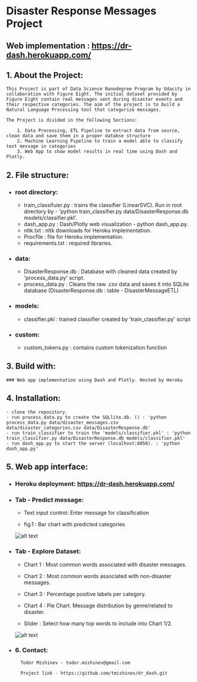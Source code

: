 # Disaster Response Messages Project

## Web implementation : https://dr-dash.herokuapp.com/


## 1. About the Project:

    This Project is part of Data Science Nanodegree Program by Udacity in collaboration with Figure Eight. The initial dataset provided by Figure Eight contain real messages sent during disaster events and their respective categories. The aim of the project is to build a Natural Language Processing tool that categorize messages.

    The Project is divided in the following Sections:

        1. Data Processing, ETL Pipeline to extract data from source, clean data and save them in a proper databse structure
        2. Machine Learning Pipeline to train a model able to classify text message in categories
        3. Web App to show model results in real time using Dash and Plotly.

## 2. File structure:
- ### **root directory**:
    - train_classifuier.py : trains the classifier (LinearSVC). Run in root directory by - 'python train_classifier.py data/DisasterResponse.db models/classifier.pkl'.
    - dash_app.py : Dash/Plotly web visualization - python dash_app.py.
    - nltk.txt : nltk downloads for Heroku implementation.
    - Procfile : file for Heroku implementation.
    - requirements.txt : required libraries.

- ### **data**:
     - DisasterResponse.db : Database with cleaned data created by 'process_data.py' script.
     - process_data.py : Cleans the raw .csv data and saves it into SQLite database (DisasterResponse.db : table - DisasterMessageETL)

- ### **models**:
     - classifier.pkl : trained classifier created by 'train_classifier.py' script

- ### **custom**:
    - custom_tokens.py : contains custom tokenization function

## 3. Build with:
    
    ### Web app implementation using Dash and Plotly. Hosted by Heroku

## 4. Installation:

    - clone the repository.
    - run process_data.py to create the SQLlite.db. () : 'python process_data.py data/disaster_messages.csv data/disaster_categories.csv data/DisasterResponse.db'
    - run train_classifier to train the 'models/classifier.pkl' : 'python train_classifier.py data/DisasterResponse.db models/classifier.pkl'
    - run dash_app.py to start the server (localhost:8050). : 'python dash_app.py'

## 5. Web app interface:

- ### Heroku deployment: https://dr-dash.herokuapp.com/


- ### **Tab - Predict message:**

    - Text input control: Enter message for classification

    - fig.1 : Bar chart with predicted categories.

    ![alt text](https://github.com/tmishinev/dr_dash/blob/main/git_new/tab.1.JPG?raw=true)

- ### **Tab - Explore Dataset:**

    - Chart 1 : Most common words associated with disaster messages.

    - Chart 2 : Most common words associated with non-disaster messages.

    - Chart 3 : Percentage positive labels per category.

    - Chart 4 : Pie Chart. Message distribution by genre/related to disaster.

    - Slider : Select how many top words to include into Chart 1/2.

    ![alt text](https://github.com/tmishinev/dr_dash/blob/main/tab.2.JPG?raw=true)

- ### 6. Contact:

        Todor Mishinev - todor.mishinev@gmail.com

        Project link - https://github.com/tmishinev/dr_dash.git



